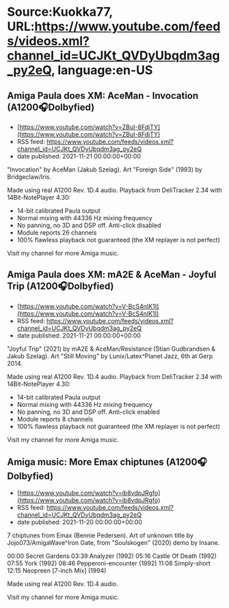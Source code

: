 # Source:Kuokka77, URL:https://www.youtube.com/feeds/videos.xml?channel_id=UCJKt_QVDyUbqdm3ag_py2eQ, language:en-US

## Amiga Paula does XM: AceMan - Invocation (A1200🎧Dolbyfied)
 - [https://www.youtube.com/watch?v=ZBuI-8FdjTY](https://www.youtube.com/watch?v=ZBuI-8FdjTY)
 - RSS feed: https://www.youtube.com/feeds/videos.xml?channel_id=UCJKt_QVDyUbqdm3ag_py2eQ
 - date published: 2021-11-21 00:00:00+00:00

"Invocation" by AceMan (Jakub Szelag). Art "Foreign Side" (1993) by Bridgeclaw/Iris.

Made using real A1200 Rev. 1D.4 audio. Playback from DeliTracker 2.34 with 14Bit-NotePlayer 4.30:
- 14-bit calibrated Paula output
- Normal mixing with 44336 Hz mixing frequency
- No panning, no 3D and DSP off. Anti-click disabled
- Module reports 26 channels
- 100% flawless playback not guaranteed (the XM replayer is not perfect)

Visit my channel for more Amiga music.

## Amiga Paula does XM: mA2E & AceMan - Joyful Trip (A1200🎧Dolbyfied)
 - [https://www.youtube.com/watch?v=V-BcS4nIK1I](https://www.youtube.com/watch?v=V-BcS4nIK1I)
 - RSS feed: https://www.youtube.com/feeds/videos.xml?channel_id=UCJKt_QVDyUbqdm3ag_py2eQ
 - date published: 2021-11-21 00:00:00+00:00

"Joyful Trip" (2021) by mA2E & AceMan/Resistance (Stian Gudbrandsen & Jakub Szelag). Art "Still Moving" by Lunix/Latex^Planet Jazz, 6th at Gerp 2014.

Made using real A1200 Rev. 1D.4 audio. Playback from DeliTracker 2.34 with 14Bit-NotePlayer 4.30:
- 14-bit calibrated Paula output
- Normal mixing with 44336 Hz mixing frequency
- No panning, no 3D and DSP off. Anti-click enabled
- Module reports 8 channels
- 100% flawless playback not guaranteed (the XM replayer is not perfect)

Visit my channel for more Amiga music.

## Amiga music: More Emax chiptunes (A1200🎧Dolbyfied)
 - [https://www.youtube.com/watch?v=ib8vdpJRgfo](https://www.youtube.com/watch?v=ib8vdpJRgfo)
 - RSS feed: https://www.youtube.com/feeds/videos.xml?channel_id=UCJKt_QVDyUbqdm3ag_py2eQ
 - date published: 2021-11-20 00:00:00+00:00

7 chiptunes from Emax (Bennie Pedersen). Art of unknown title by Jojo073/AmigaWave^Iron Gate, from "Soulskogen" (2020) demo by Insane.

00:00 Secret Gardens
03:39 Analyzer (1992)
05:16 Castle Of Death (1992)
07:55 York (1992)
08:46 Pepperoni-encounter (1992)
11:08 Simply-short
12:15 Neopreen [7-inch Mix] (1994)

Made using real A1200 Rev. 1D.4 audio.

Visit my channel for more Amiga music.

